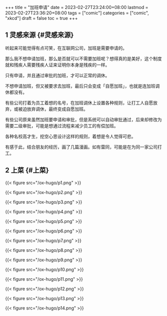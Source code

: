 +++
title = "加班申请"
date = 2023-02-27T23:24:00+08:00
lastmod = 2023-02-27T23:36:20+08:00
tags = ["comic"]
categories = ["comic", "xkcd"]
draft = false
toc = true
+++

## <span class="section-num">1</span> 灵感来源 {#灵感来源}

听起来可能觉得有点可笑，在互联网公司，加班是需要申请的。

那么我不想申请加班，那么是否就可以不需要加班呢？想得真的是美好，这个制度就和残疾人需要残疾人证来证明你本身是残疾的一样。

只有申请，并且通过审批的加班，才可以正常的调休。

不想申请加班，但又被要求去加班，最后只会变成「自愿加班」，也就是连加班调休都没有。

有些公司打着为员工着想的名号，在加班调休上设置各种规则，让打工人自愿放弃，或被迫放弃调休，最终变成自愿加班。

有些公司原来虽然加班要申请和审批，但是系统可以自动审批通过，后来却修改为需要二级审批，可能是想通过流程来减少员工的有偿加班。

各种名校高才生，挖空心思设计这样的规则，着想是令人觉得可悲。

有感于此，结合朋友的经历，画了几篇漫画。如有雷同，可能是在为同一家公司打工。


## <span class="section-num">2</span> 上菜 {#上菜}

{{< figure src="/ox-hugo/p1.png" >}}

{{< figure src="/ox-hugo/p2.png" >}}

{{< figure src="/ox-hugo/p3.png" >}}

{{< figure src="/ox-hugo/p4.png" >}}

{{< figure src="/ox-hugo/p5.png" >}}

{{< figure src="/ox-hugo/p6.png" >}}

{{< figure src="/ox-hugo/p7.png" >}}

{{< figure src="/ox-hugo/p8.png" >}}

{{< figure src="/ox-hugo/p9.png" >}}

{{< figure src="/ox-hugo/p10.png" >}}

{{< figure src="/ox-hugo/p11.png" >}}

{{< figure src="/ox-hugo/p12.png" >}}

{{< figure src="/ox-hugo/p13.png" >}}

{{< figure src="/ox-hugo/p14.png" >}}
